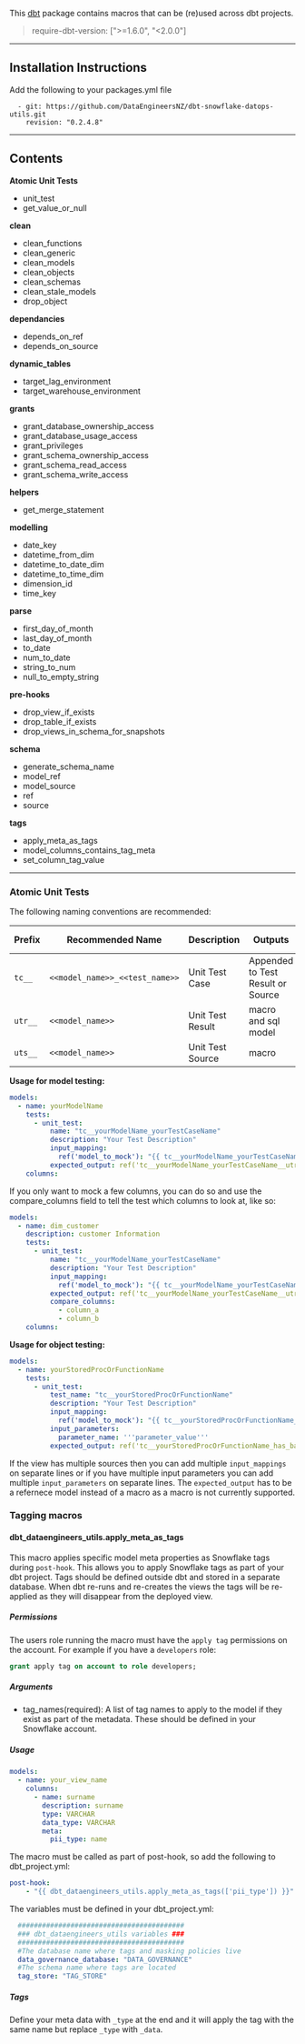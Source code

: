 This [dbt](https://github.com/dbt-labs/dbt) package contains macros that can be (re)used across dbt projects.

> require-dbt-version: [">=1.6.0", "<2.0.0"]
----

## Installation Instructions
Add the following to your packages.yml file
```
  - git: https://github.com/DataEngineersNZ/dbt-snowflake-datops-utils.git
    revision: "0.2.4.8"
```
----

## Contents

**Atomic Unit Tests**

- unit_test
- get_value_or_null

**clean**

- clean_functions
- clean_generic
- clean_models
- clean_objects
- clean_schemas
- clean_stale_models
- drop_object

**dependancies**

- depends_on_ref
- depends_on_source

**dynamic_tables**

- target_lag_environment
- target_warehouse_environment

**grants**

 - grant_database_ownership_access
 - grant_database_usage_access
 - grant_privileges
 - grant_schema_ownership_access
 - grant_schema_read_access
 - grant_schema_write_access

 **helpers**

 - get_merge_statement

 **modelling**

 - date_key
 - datetime_from_dim
 - datetime_to_date_dim
 - datetime_to_time_dim
 - dimension_id
 - time_key

 **parse**

 - first_day_of_month
 - last_day_of_month
 - to_date
 - num_to_date
 - string_to_num
 - null_to_empty_string

**pre-hooks**

- drop_view_if_exists
- drop_table_if_exists
- drop_views_in_schema_for_snapshots

**schema**

 - generate_schema_name
 - model_ref
 - model_source
 - ref
 - source

**tags**
 - apply_meta_as_tags
 - model_columns_contains_tag_meta
 - set_column_tag_value

---

### Atomic Unit Tests

The following naming conventions are recommended:

| Prefix  | Recommended Name               | Description      | Outputs                           | Macro Output Folder                         | Model Output Folder                   |
| ------- | ------------------------------ | ---------------- | --------------------------------- | ------------------------------------------- | ----------------------------------- |
| `tc__`  | `<<model_name>>_<<test_name>>` | Unit Test Case   | Appended to Test Result or Source |                                             |                                     |
| `utr__` | `<<model_name>>`               | Unit Test Result | macro and sql model               | `macros\unit_tests\outputs\<<schema_name>>` | `models\unit_tests\<<schema_name>>` |
| `uts__` | `<<model_name>>`               | Unit Test Source | macro                             | `macros\unit_tests\inputs\<<schema_name>>`  |                                     |

**Usage for model testing:**
```yaml
models:
  - name: yourModelName
    tests:
      - unit_test:
          name: "tc__yourModelName_yourTestCaseName"
          description: "Your Test Description"
          input_mapping:
            ref('model_to_mock'): "{{ tc__yourModelName_yourTestCaseName_yourMockedModel() }}"
          expected_output: ref('tc__yourModelName_yourTestCaseName__utr__yourExpectedResult')
    columns:
```

If you only want to mock a few columns, you can do so and use the compare_columns field to tell the test which columns to look at, like so:

```yaml
models:
  - name: dim_customer
    description: customer Information
    tests:
      - unit_test:
          name: "tc__yourModelName_yourTestCaseName"
          description: "Your Test Description"
          input_mapping:
            ref('model_to_mock'): "{{ tc__yourModelName_yourTestCaseName_yourMockedModel() }}"
          expected_output: ref('tc__yourModelName_yourTestCaseName__utr__yourExpectedResult')
          compare_columns:
            - column_a
            - column_b
    columns:
```

**Usage for object testing:**
```yaml
models:
  - name: yourStoredProcOrFunctionName
    tests:
      - unit_test:
          test_name: "tc__yourStoredProcOrFunctionName"
          description: "Your Test Description"
          input_mapping:
            ref('model_to_mock'): "{{ tc__yourStoredProcOrFunctionName_has_basic_summary_data__uts__yourMockedModel() }}"
          input_parameters:
            parameter_name: '''parameter_value'''
          expected_output: ref('tc__yourStoredProcOrFunctionName_has_basic_summary_data__utr__yourExpectedResult')
```

If the view has multiple sources then you can add multiple `input_mappings` on separate lines or if you have multiple input parameters you can add multiple `input_parameters` on separate lines.
The `expected_output` has to be a refernece model instead of a macro as a macro is not currently supported.


### Tagging macros

#### dbt_dataengineers_utils.apply_meta_as_tags

This macro applies specific model meta properties as Snowflake tags during `post-hook`. This allows you to apply Snowflake tags as part of your dbt project. Tags should be defined outside dbt and stored in a separate database.
When dbt re-runs and re-creates the views the tags will be re-applied as they will disappear from the deployed view.

##### Permissions

The users role running the macro must have the `apply tag` permissions on the account. For example if you have a `developers` role:
```sql
grant apply tag on account to role developers;
```

##### Arguments

- tag_names(required): A list of tag names to apply to the model if they exist as part of the metadata. These should be defined in your Snowflake account.

##### Usage

```yaml
models:
  - name: your_view_name
    columns:
      - name: surname
        description: surname
        type: VARCHAR
        data_type: VARCHAR
        meta:
          pii_type: name
```

The macro must be called as part of post-hook, so add the following to dbt_project.yml:

```yaml
post-hook: 
    - "{{ dbt_dataengineers_utils.apply_meta_as_tags(['pii_type']) }}"
```

The variables must be defined in your dbt_project.yml:

```yaml
  #########################################
  ### dbt_dataengineers_utils variables ###
  #########################################
  #The database name where tags and masking policies live
  data_governance_database: "DATA_GOVERNANCE"
  #The schema name where tags are located
  tag_store: "TAG_STORE"
```

##### Tags
Define your meta data with `_type` at the end and it will apply the tag with the same name but replace `_type` with `_data`.
